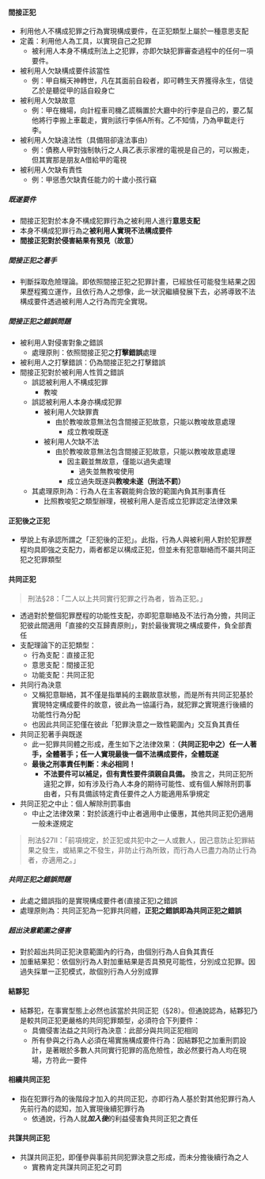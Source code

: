 #### 間接正犯
* 利用他人不構成犯罪之行為實現構成要件，在正犯類型上屬於一種意思支配
* 定義：利用他人為工具，以實現自己之犯罪
	* 被利用人本身不構成刑法上之犯罪，亦即欠缺犯罪審查過程中的任何一項要件。
* 被利用人欠缺構成要件該當性
	* 例：甲自稱天神轉世，凡在其面前自殺者，即可轉生天界獲得永生，信徒乙於是聽從甲的話自殺身亡
* 被利用人欠缺故意
	* 例：甲在機場，向計程車司機乙謊稱置於大廳中的行李是自己的，要乙幫他將行李搬上車載走，實則該行李係A所有。乙不知情，乃為甲載走行李。
* 被利用人欠缺違法性（具備阻卻違法事由）
	* 例：債務人甲對強制執行之人員乙表示家裡的電視是自己的，可以搬走，但其實那是朋友A借給甲的電視
* 被利用人欠缺有責性
	* 例：甲慫恿欠缺責任能力的十歲小孩行竊
##### 既遂要件
* 間接正犯對於本身不構成犯罪行為之被利用人進行**意思支配**
* 本身不構成犯罪行為之**被利用人實現不法構成要件**
* **間接正犯對於侵害結果有預見（故意）**
##### 間接正犯之著手
* 判斷採取危險理論。即依照間接正犯之犯罪計畫，已經放任可能發生結果之因果歷程獨立運作，且依行為人之想像，此一狀況繼續發展下去，必將導致不法構成要件透過被利用人之行為而完全實現。
##### 間接正犯之錯誤問題
* 被利用人對侵害對象之錯誤
	* 處理原則：依照間接正犯之**打擊錯誤**處理
* 被利用人之打擊錯誤：仍為間接正犯之打擊錯誤
* 間接正犯對於被利用人性質之錯誤
	* 誤認被利用人不構成犯罪
		* 教唆
	* 誤認被利用人本身亦構成犯罪
		* 被利用人欠缺罪責
			* 由於教唆故意無法包含間接正犯故意，只能以教唆故意處理
				* 成立教唆既遂
		* 被利用人欠缺不法
			* 由於教唆故意無法包含間接正犯故意，只能以教唆故意處理
				* 因主觀並無故意，僅能以過失處理
					* 過失並無教唆使用
				* 成立過失既遂與**教唆未遂（刑法不罰）**
	* 其處理原則為：行為人在主客觀能夠合致的範圍內負其刑事責任
		* 比照教唆犯之類型辦理，視被利用人是否成立犯罪認定法律效果

#### 正犯後之正犯
* 學說上有承認所謂之「正犯後的正犯」。此指，行為人與被利用人對於犯罪歷程均具即強之支配力，兩者都足以構成正犯，但並未有犯意聯絡而不屬共同正犯之犯罪類型

#### 共同正犯
> 刑法§28：「二人以上共同實行犯罪之行為者，皆為正犯。」
* 透過對於整個犯罪歷程的功能性支配，亦即犯意聯絡及不法行為分擔，共同正犯彼此間適用「直接的交互歸責原則」，對於最後實現之構成要件，負全部責任
* 支配理論下的正犯類型：
	* 行為支配：直接正犯
	* 意思支配：間接正犯
	* 功能支配：共同正犯
* 共同行為決意
	* 又稱犯意聯絡，其不僅是指單純的主觀故意狀態，而是所有共同正犯基於實現特定構成要件的故意，彼此為一協議行為，就犯罪之實現進行後續的功能性行為分配
	* 也因此共同正犯僅在彼此「犯罪決意之一致性範圍內」交互負其責任
* 共同正犯著手與既遂
	* 此一犯罪共同體之形成，產生如下之法律效果：**（共同正犯中之）任一人著手，全體著手；任一人實現最後一個不法構成要件，全體既遂**
	* **最後之刑事責任判斷：未必相同！**
		* **不法要件可以補足，但有責性要件須親自具備。** 換言之，共同正犯所違犯之罪，如有涉及行為人本身的期待可能性、或有個人解除刑罰事由者，只有具備該特定責任要件之人方能適用系爭規定
* 共同正犯之中止：個人解除刑罰事由
	* 中止之法律效果：對於該進行中止者適用中止優惠，其他共同正犯仍適用一般未遂規定

> 刑法§27II：「前項規定，於正犯或共犯中之一人或數人，因己意防止犯罪結果之發生，或結果之不發生，非防止行為所致，而行為人已盡力為防止行為者，亦適用之。」

##### 共同正犯之錯誤問題
* 此處之錯誤指的是實現構成要件者(直接正犯)之錯誤
* 處理原則為：共同正犯為一犯罪共同體，**正犯之錯誤即為共同正犯之錯誤**

##### 超出決意範圍之侵害
* 對於超出共同正犯決意範圍內的行為，由個別行為人自負其責任
* 加重結果犯：依個別行為人對加重結果是否具預見可能性，分別成立犯罪。因過失採單一正犯模式，故個別行為人分別成罪

#### 結夥犯
* 結夥犯，在事實型態上必然也該當於共同正犯（§28）。但通說認為，結夥犯乃是較共同正犯更嚴格的共同犯罪類型，必須符合下列要件：
	* 具備侵害法益之共同行為決意：此部分與共同正犯相同
	* 所有參與之行為人必須在場實施構成要件行為：因結夥犯之加重刑罰設計，是著眼於多數人共同實行犯罪的高危險性，故必然要行為人均在現場，方符此一要件
#### 相續共同正犯
* 指在犯罪行為的後階段才加入的共同正犯，亦即行為人基於對其他犯罪行為人先前行為的認知，加入實現後續犯罪行為
	* 依通說，行為人就***加入後***的利益侵害負共同正犯之責任

#### 共謀共同正犯
* 共謀共同正犯，即僅參與事前共同犯罪決意之形成，而未分擔後續行為之人
	* 實務肯定共謀共同正犯之可罰

